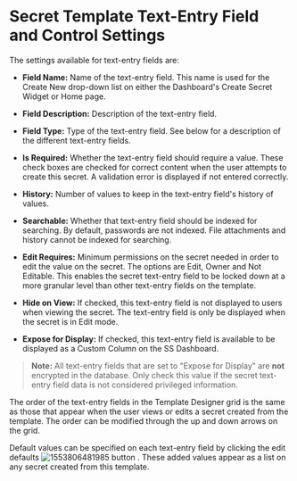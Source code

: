 [title]: # (Secret Template Text-Entry Field and Control Settings)
[tags]: # (XXX)
[priority]: # (10)

# Secret Template Text-Entry Field and Control Settings

The settings available for text-entry fields are:

- **Field Name:** Name of the text-entry field. This name is used for the Create New drop-down list on either the Dashboard's Create Secret Widget or Home page.

- **Field Description:** Description of the text-entry field.

- **Field Type:** Type of the text-entry field. See below for a description of the different text-entry fields.

- **Is Required:** Whether the text-entry field should require a value. These check boxes are checked for correct content when the user attempts to create this secret. A validation error is displayed if not entered correctly.

- **History:** Number of values to keep in the text-entry field's history of values.

- **Searchable:** Whether that text-entry field should be indexed for searching. By default, passwords are not indexed. File attachments and history cannot be indexed for searching.

- **Edit Requires:** Minimum permissions on the secret needed in order to edit the value on the secret. The options are Edit, Owner and Not Editable. This enables the secret text-entry field to be locked down at a more granular level than other text-entry fields on the template.

- **Hide on View:** If checked, this text-entry field is not displayed to users when viewing the secret. The text-entry field is only be displayed when the secret is in Edit mode.

- **Expose for Display:** If checked, this text-entry field is available to be displayed as a Custom Column on the SS Dashboard.

> **Note:** All text-entry fields that are set to "Expose for Display" are **not** encrypted in the database. Only check this value if the secret text-entry field data is not considered privileged information.

The order of the text-entry fields in the Template Designer grid is the same as those that appear when the user views or edits a secret created from the template. The order can be modified through the up and down arrows on the grid.

Default values can be specified on each text-entry field by clicking the edit defaults ![1553806481985](assets/1553806481985.png) button . These added values appear as a list on any secret created from this template.
